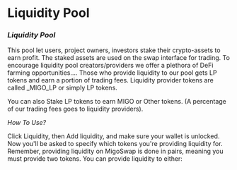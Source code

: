 # Liquidity Pool

### _**Liquidity Pool**_

This pool let users, project owners, investors stake their crypto-assets to earn profit. The staked assets are used on the swap interface for trading. To encourage liquidity pool creators/providers we offer a plethora of DeFi farming opportunities.... Those who provide liquidity to our pool gets LP tokens and earn a portion of trading fees. Liquidity provider tokens are called \_MIGO\_LP or simply LP tokens.

You can also Stake LP tokens to earn MIGO or Other tokens. (A percentage of our trading fees goes to liquidity providers).

_How To Use?_

Click Liquidity, then Add liquidity, and make sure your wallet is unlocked. Now you'll be asked to specify which tokens you're providing liquidity for. Remember, providing liquidity on MigoSwap is done in pairs, meaning you must provide two tokens. You can provide liquidity to either:

